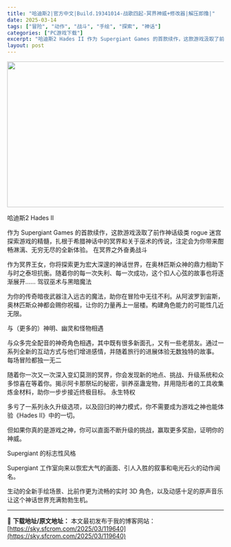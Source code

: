 ```yaml
---
title: "哈迪斯2|官方中文|Build.19341014-战歌四起-冥界神威+修改器|解压即撸|"
date: 2025-03-14
tags: ["冒险", "动作", "战斗", "手绘", "探索", "神话"]
categories: ["PC游戏下载"]
excerpt: "哈迪斯2 Hades II 作为 Supergiant Games 的首款续作，这款游戏汲取了前作神话级类 rogue 迷宫探索游戏的精髓，扎根于希腊神话中的冥界和关于巫术的传说，注定会为你带来酣畅淋漓、无穷无尽的全新体验。 在冥界之外奋勇战斗 作为冥界王女，你将探索更为宏大深邃的神话世界，在奥林匹&hellip;"
layout: post
---
```


<img class="aligncenter size-full wp-image-142079" src="https://sky.sfcrom.com/wp-content/uploads/2025/03/2025072407193976.webp" alt="" width="600" height="338" />

哈迪斯2 Hades II

作为 Supergiant Games 的首款续作，这款游戏汲取了前作神话级类 rogue 迷宫探索游戏的精髓，扎根于希腊神话中的冥界和关于巫术的传说，注定会为你带来酣畅淋漓、无穷无尽的全新体验。
在冥界之外奋勇战斗

作为冥界王女，你将探索更为宏大深邃的神话世界，在奥林匹斯众神的鼎力相助下与时之泰坦抗衡。随着你的每一次失利、每一次成功，这个扣人心弦的故事也将逐渐展开……
驾驭巫术与黑暗魔法

为你的传奇暗夜武器注入远古的魔法，助你在冒险中无往不利。从阿波罗到宙斯，奥林匹斯众神都会赐你祝福，让你的力量再上一层楼。构建角色能力的可能性几近无限。

与（更多的）神明、幽灵和怪物相遇

与众多完全配音的神奇角色相遇，其中既有很多新面孔，又有一些老朋友。通过一系列全新的互动方式与他们增进感情，并随着旅行的进展体验无数独特的故事。
每场冒险都独一无二

随着你一次又一次深入变幻莫测的冥界，你会发现新的地点、挑战、升级系统和众多惊喜在等着你。揭示阿卡那祭坛的秘密，驯养巫蛊宠物，并用隐形者的工具收集炼金材料，助你一步步接近终极目标。
永生特权

多亏了一系列永久升级选项，以及回归的神力模式，你不需要成为游戏之神也能体验《Hades II》中的一切。

但如果你真的是游戏之神，你可以直面不断升级的挑战，赢取更多奖励，证明你的神威。

Supergiant 的标志性风格

Supergiant 工作室向来以恢宏大气的画面、引人入胜的叙事和电光石火的动作闻名。

生动的全新手绘场景、比前作更为流畅的实时 3D 角色，以及动感十足的原声音乐让这个神话世界充满勃勃生机。

---
📖 **下载地址/原文地址：** 本文最初发布于我的博客网站：[https://sky.sfcrom.com/2025/03/119640](https://sky.sfcrom.com/2025/03/119640)
